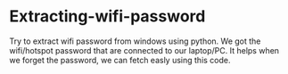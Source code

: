 # Extracting-wifi-password
Try to extract wifi password from windows using python.
We got the wifi/hotspot password that are connected to our laptop/PC.
It helps when we forget the password, we can fetch easly using this code.
